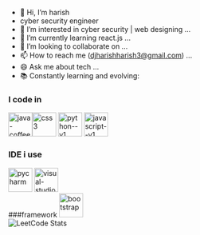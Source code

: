 - 👋 Hi, I’m harish
-  cyber security engineer
- 👀 I’m interested in cyber security | web designing ...
- 🌱 I’m currently learning react.js ...
- 💞️ I’m looking to collaborate on ...
- 📫 How to reach me (djharishharish3@gmail.com) ...
- 😄 Ask me about tech ...
- 📚 Constantly learning and evolving:
### I code in 
<img width="48" height="48" src="https://img.icons8.com/color/48/java-coffee-cup-logo--v1.png" alt="java-coffee-cup-logo--v1"/><img width="48" height="48" src="https://img.icons8.com/color/48/css3.png" alt="css3"/>
<img width="48" height="48" src="https://img.icons8.com/color/48/python--v1.png" alt="python--v1"/>
<img width="48" height="48" src="https://img.icons8.com/color/48/javascript--v1.png" alt="javascript--v1"/>
### IDE i use 
<img width="48" height="48" src="https://img.icons8.com/color/48/pycharm.png" alt="pycharm"/> <img width="48" height="48" src="https://img.icons8.com/color/48/visual-studio-code-2019.png" alt="visual-studio-code-2019"/>
<br/>
###framework 
<img width="48" height="48" src="https://img.icons8.com/color-glass/48/bootstrap.png" alt="bootstrap"/>
<br/>
![LeetCode Stats](https://leetcard.jacoblin.cool/Harishoo?theme=dark&font=Murecho&ext=heatmap)
<!---
djharish6/djharish6 is a ✨ special ✨ repository because its `README.md` (this file) appears on your GitHub profile.
You can click the Preview link to take a look at your changes.
--->
